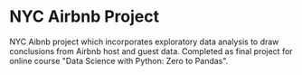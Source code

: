 # NYC Airbnb Project

NYC Aibnb project which incorporates exploratory data analysis to draw conclusions from Airbnb host and guest data. Completed as final project for online course "Data Science with Python: Zero to Pandas".
